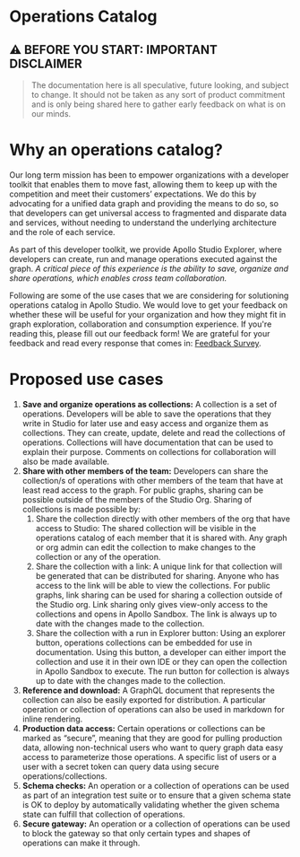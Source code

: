 # Operations Catalog

## ⚠️ BEFORE YOU START: IMPORTANT DISCLAIMER

>The documentation here is all speculative, future looking, and subject to change. It should not be taken as any sort of product commitment and is only being shared here to gather early feedback on what is on our minds. 

# Why an operations catalog?

Our long term mission has been to empower organizations with a developer toolkit that enables them to move fast, allowing them to keep up with the competition and meet their customers’ expectations. We do this by advocating for a unified data graph and providing the means to do so, so that developers can get universal access to fragmented and disparate data and services, without needing to understand the underlying architecture and the role of each service. 

As part of this developer toolkit, we provide Apollo Studio Explorer, where developers can create, run and manage operations executed against the graph. _A critical piece of this experience is the ability to save, organize and share operations, which enables cross team collaboration._

Following are some of the use cases that we are considering for solutioning operations catalog in Apollo Studio. We would love to get your feedback on whether these will be useful for your organization and how they might fit in graph exploration, collaboration and consumption experience. If you're reading this, please fill out our feedback form! We are grateful for your feedback and read every response that comes in: [Feedback Survey](https://www.surveymonkey.com/r/ApolloOperationsCatalog). 

# Proposed use cases

1. **Save and organize operations as collections:** A collection is a set of operations. Developers will be able to save the operations that they write in Studio for later use and easy access and organize them as collections. They can create, update, delete and read the collections of operations. Collections will have documentation that can be used to explain their purpose. Comments on collections for collaboration will also be made available. 
2. **Share with other members of the team:** Developers can share the collection/s of operations with other members of the team that have at least read access to the graph. For public graphs, sharing can be possible outside of the members of the Studio Org. Sharing of collections is made possible by:
    1. Share the collection directly with other members of the org that have access to Studio: The shared collection will be visible in the operations catalog of each member that it is shared with. Any graph or org admin can edit the collection to make changes to the collection or any of the operation. 
    2. Share the collection with a link: A unique link for that collection will be generated that can be distributed for sharing. Anyone who has access to the link will be able to view the collections. For public graphs, link sharing can be used for sharing a collection outside of the Studio org. Link sharing only gives view-only access to the collections and opens in Apollo Sandbox. The link is always up to date with the changes made to the collection.
    3. Share the collection with a run in Explorer button: Using an explorer button, operations collections can be embedded for use in documentation. Using this button, a developer can either import the collection and use it in their own IDE or they can open the collection in Apollo Sandbox to execute. The run button for collection is always up to date with the changes made to the collection.
3. **Reference and download:** A GraphQL document that represents the collection can also be easily exported for distribution. A particular operation or collection of operations can also be used in markdown for inline rendering. 
4. **Production data access:** Certain operations or collections can be marked as “secure”, meaning that they are good for pulling production data, allowing non-technical users who want to query graph data easy access to parameterize those operations. A specific list of users or a user with a secret token can query data using secure operations/collections.
5. **Schema checks:** An operation or a collection of operations can be used as part of an integration test suite or to ensure that a given schema state is OK to deploy by automatically validating whether the given schema state can fulfill that collection of operations.
6. **Secure gateway:** An operation or a collection of operations can be used to block the gateway so that only certain types and shapes of operations can make it through.
